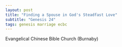 ```yaml
---
layout: post
title: "Finding a Spouse in God's Steadfast Love"
subtitle: "Genesis 24"
tags: genesis marriage ecbc
---
```

Evangelical Chinese Bible Church (Burnaby)
